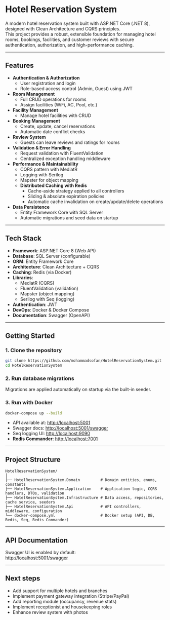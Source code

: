 # Hotel Reservation System

A modern hotel reservation system built with ASP.NET Core (.NET 8), designed with Clean Architecture and CQRS principles.  
This project provides a robust, extensible foundation for managing hotel rooms, bookings, facilities, and customer reviews with secure authentication, authorization, and high-performance caching.

---

## Features

- **Authentication & Authorization**
  - User registration and login
  - Role-based access control (Admin, Guest) using JWT
- **Room Management**
  - Full CRUD operations for rooms
  - Assign facilities (WiFi, AC, Pool, etc.)
- **Facility Management**
  - Manage hotel facilities with CRUD
- **Booking Management**
  - Create, update, cancel reservations
  - Automatic date conflict checks
- **Review System**
  - Guests can leave reviews and ratings for rooms
- **Validation & Error Handling**
  - Request validation with FluentValidation
  - Centralized exception handling middleware
- **Performance & Maintainability**
  - CQRS pattern with MediatR
  - Logging with Serilog
  - Mapster for object mapping
  - **Distributed Caching with Redis**
    - Cache-aside strategy applied to all controllers
    - Sliding & absolute expiration policies
    - Automatic cache invalidation on create/update/delete operations
- **Data Persistence**
  - Entity Framework Core with SQL Server
  - Automatic migrations and seed data on startup

---

## Tech Stack

- **Framework**: ASP.NET Core 8 (Web API)
- **Database**: SQL Server (configurable)
- **ORM**: Entity Framework Core
- **Architecture**: Clean Architecture + CQRS
- **Caching**: Redis (via Docker)
- **Libraries**:
  - MediatR (CQRS)
  - FluentValidation (validation)
  - Mapster (object mapping)
  - Serilog with Seq (logging)
- **Authentication**: JWT
- **DevOps**: Docker & Docker Compose
- **Documentation**: Swagger (OpenAPI)

---

## Getting Started

### 1. Clone the repository

```bash
git clone https://github.com/mohammadsofan/HotelReservationSystem.git
cd HotelReservationSystem
```

### 2. Run database migrations

Migrations are applied automatically on startup via the built-in seeder.

### 3. Run with Docker

```bash
docker-compose up --build
```

- API available at: [http://localhost:5001](http://localhost:5001)
- Swagger docs: [http://localhost:5001/swagger](http://localhost:5001/swagger)
- Seq logging UI: [http://localhost:9090](http://localhost:9090)
- **Redis Commander**: [http://localhost:7001](http://localhost:7001)

---

## Project Structure

```plaintext
HotelReservationSystem/
│
├── HotelReservationSystem.Domain         # Domain entities, enums, constants
├── HotelReservationSystem.Application    # Application logic, CQRS handlers, DTOs, validation
├── HotelReservationSystem.Infrastructure # Data access, repositories, cache service, seeders
├── HotelReservationSystem.Api            # API controllers, middleware, configuration
└── docker-compose.yml                    # Docker setup (API, DB, Redis, Seq, Redis Commander)
```

---

## API Documentation

Swagger UI is enabled by default:  
[http://localhost:5001/swagger](http://localhost:5001/swagger)

---

## Next steps

- Add support for multiple hotels and branches
- Implement payment gateway integration (Stripe/PayPal)
- Add reporting module (occupancy, revenue stats)
- Implement receptionist and housekeeping roles
- Enhance review system with photos
